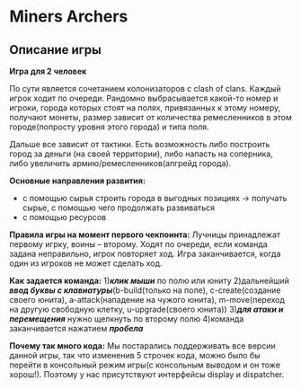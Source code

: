 # Miners Archers
Описание игры
----------------
**Игра для 2 человек**

По сути является сочетанием колонизаторов с 
clash of clans.
Каждый игрок ходит по очереди. Рандомно выбрасывается какой-то номер и игроки, города которых стоят на полях, привязанных к этому номеру,
получают монеты, размер зависит от количества ремесленников в этом городе(попросту уровня этого города) и типа поля.

Дальше все зависит от тактики. Есть возможность либо построить
город за деньги (на своей территории),
либо напасть на соперника, либо увеличить армию/ремесленников(апгрейд 
города).

**Основные направления развития:**
- с помощью сырья строить города в выгодных позициях → получать сырье, с
помощью чего продолжать развиваться
- с помощью ресурсов 

**Правила игры на момент первого чекпоинта:**
Лучницы принадлежат первому игрку, воины – второму. Ходят по очереди, если команда задана неправильно, игрок повторяет ход. Игра заканчивается, когда один из игроков не может сделать ход. 

**Как задается команда:**
1)***клик мыши*** по полю или юниту
2)дальнейший ***ввод буквы с клавиатуры***(b-build(только на поле), c-create(создание своего юнита), a-attack(нападение на чужого юнита), m-move(переход на другую свободную клетку, u-upgrade(своего юнита))
3)***для атаки и перемещения*** нужно щелкнуть по второму полю
4)команда заканчивается нажатием ***пробела***

**Почему так много кода:**
Мы постарались поддерживать все версии данной игры, так что измененив 
5 строчек кода, можно было бы перейти в консольный режим игры(с консольным выводом и он тоже хорош!). 
Поэтому у нас присутствуют интерфейсы display и dispatcher.
